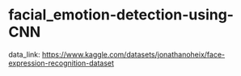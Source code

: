 # facial_emotion-detection-using-CNN

data_link: https://www.kaggle.com/datasets/jonathanoheix/face-expression-recognition-dataset
